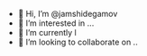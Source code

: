 - 👋 Hi, I’m @jamshidegamov
- 👀 I’m interested in ...
- 🌱 I’m currently l
- 💞️ I’m looking to collaborate on ..

<!---
jamshidegamov/jamshidegamov is a ✨ special ✨ repository because its `README.md` (this file) appears on your GitHub profile.
You can click the Preview link to take a look at your changes.
--->
